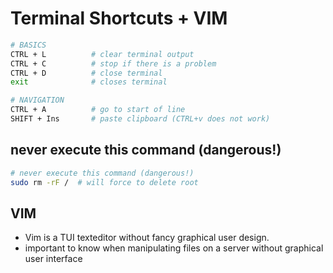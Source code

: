 # Terminal Shortcuts + VIM

```bash
# BASICS
CTRL + L          # clear terminal output
CTRL + C          # stop if there is a problem
CTRL + D          # close terminal
exit              # closes terminal

# NAVIGATION
CTRL + A          # go to start of line
SHIFT + Ins       # paste clipboard (CTRL+v does not work)
```

## never execute this command (dangerous!)

```bash
# never execute this command (dangerous!)
sudo rm -rF /  # will force to delete root
```

## VIM

- Vim is a TUI texteditor without fancy graphical user design.
- important to know when manipulating files on a server without graphical user interface
